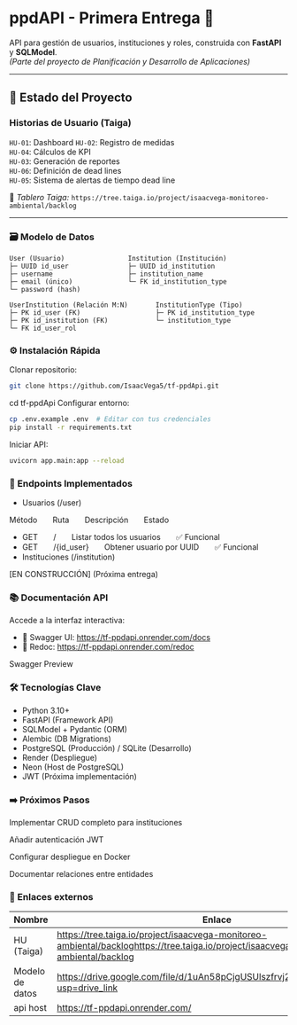 # ppdAPI - Primera Entrega 🚀

API para gestión de usuarios, instituciones y roles, construida con **FastAPI** y **SQLModel**.  
*(Parte del proyecto de Planificación y Desarrollo de Aplicaciones)*

---

## 📌 Estado del Proyecto  
### **Historias de Usuario (Taiga)**  
`HU-01`: Dashboard
`HU-02`: Registro de medidas  
`HU-04`: Cálculos de KPI  
`HU-03`: Generación de reportes  
`HU-06`: Definición de dead lines  
`HU-05`: Sistema de alertas de tiempo dead line


🔗 *Tablero Taiga:* `https://tree.taiga.io/project/isaacvega-monitoreo-ambiental/backlog`  

---

### 🗃️ Modelo de Datos  
```plaintext
User (Usuario)                Institution (Institución)
├─ UUID id_user               ├─ UUID id_institution
├─ username                   ├─ institution_name
├─ email (único)              └─ FK id_institution_type
└─ password (hash)

UserInstitution (Relación M:N)       InstitutionType (Tipo)
├─ PK id_user (FK)                   ├─ PK id_institution_type
├─ PK id_institution (FK)            └─ institution_type
└─ FK id_user_rol
```	

### ⚙️ Instalación Rápida
Clonar repositorio:
```	bash
git clone https://github.com/IsaacVega5/tf-ppdApi.git
```	
cd tf-ppdApi
Configurar entorno:
```	bash
cp .env.example .env  # Editar con tus credenciales
pip install -r requirements.txt
```	

Iniciar API:

```	bash
uvicorn app.main:app --reload
```	

### 📡 Endpoints Implementados
- Usuarios (/user)

Método  Ruta  Descripción  Estado

- GET  /  Listar todos los usuarios  ✅ Funcional
- GET  /{id_user}  Obtener usuario por UUID  ✅ Funcional
- Instituciones (/institution)
  
[EN CONSTRUCCIÓN] (Próxima entrega)

### 📚 Documentación API
Accede a la interfaz interactiva:
- 🔗 Swagger UI: https://tf-ppdapi.onrender.com/docs
-  🔗 Redoc: https://tf-ppdapi.onrender.com/redoc

Swagger Preview

### 🛠️ Tecnologías Clave
- Python 3.10+
- FastAPI (Framework API)
- SQLModel + Pydantic (ORM)
- Alembic (DB Migrations)
- PostgreSQL (Producción) / SQLite (Desarrollo)
- Render (Despliegue)
- Neon (Host de PostgreSQL)
- JWT (Próxima implementación)

### ➡️ Próximos Pasos
Implementar CRUD completo para instituciones

Añadir autenticación JWT

Configurar despliegue en Docker

Documentar relaciones entre entidades


### 🔗 Enlaces externos

| Nombre | Enlace |
| --- | --- |
| HU (Taiga) | https://tree.taiga.io/project/isaacvega-monitoreo-ambiental/backloghttps://tree.taiga.io/project/isaacvega-monitoreo-ambiental/backlog  |
| Modelo de datos | https://drive.google.com/file/d/1uAn58pCjgUSUlszfrvj2FbajfV92QorS/view?usp=drive_link |
|api host | https://tf-ppdapi.onrender.com/ |